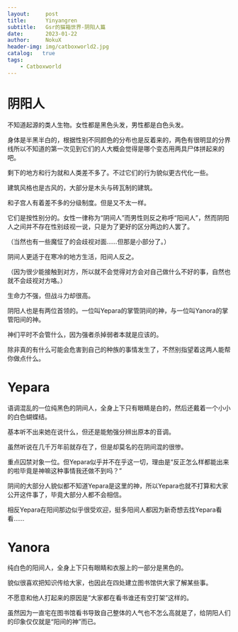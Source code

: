 ```yaml
---
layout:     post
title:      Yinyangren
subtitle:   Gsr的猫箱世界-阴阳人篇
date:       2023-01-22
author:     NokuX
header-img: img/catboxworld2.jpg
catalog:   true
tags:
    - Catboxworld
---
```

# 阴阳人

不知道起源的类人生物。女性都是黑色头发，男性都是白色头发。


身体是半黑半白的，根据性别不同颜色的分布也是反着来的，两色有很明显的分界线所以不知道的第一次见到它们的人大概会觉得是哪个变态用两具尸体拼起来的吧。

剩下的地方和行为就和人类差不多了。不过它们的行为貌似更古代化一些。

建筑风格也是古风的，大部分是木头与砖瓦制的建筑。


和子宫人有着差不多的分级制度。但是又不太一样。

它们是按性别分的。女性一律称为“阴间人”而男性则反之称呼“阳间人”，然而阴阳人之间并不存在性别歧视一说，只是为了更好的区分两边的人罢了。

（当然也有一些魔怔了的会歧视对面……但那是小部分了。）


阴间人更适于在寒冷的地方生活，阳间人反之。

（因为很少能接触到对方，所以就不会觉得对方会对自己做什么不好的事，自然也就不会歧视对方咯。）


生命力不强，但战斗力却很高。


阴阳人也是有两位首领的。一位叫Yepara的掌管阴间的神，与一位叫Yanora的掌管阳间的神。

神们平时不会管什么，因为强者杀掉弱者本就是应该的。

除非真的有什么可能会危害到自己的种族的事情发生了，不然别指望着这两人能帮你做点什么。

# Yepara

语调混乱的一位纯黑色的阴间人，全身上下只有眼睛是白的，然后还戴着一个小小的白色蝴蝶结。

基本听不出来她在说什么，但还是能勉强分辨出原本的音调。


虽然听说在几千万年前就存在了，但是却莫名的在阴间混的很惨。

重点囚禁对象一位。但Yepara似乎并不在乎这一切，理由是“反正怎么样都能出来的啦毕竟是神嘛这种事情我还做不到吗？”


阴间的大部分人貌似都不知道Yepara是这里的神，所以Yepara也就不打算和大家公开这件事了，毕竟大部分人都不会相信。

相反Yepara在阳间那边似乎很受欢迎，挺多阳间人都因为新奇想去找Yepara看看……

# Yanora

纯白色的阳间人，全身上下只有眼睛和衣服上的一部分是黑色的。

貌似很喜欢把知识传给大家，也因此在四处建立图书馆供大家了解某些事。


不愿意和他人打起来的原因是“大家都在看书谁还有空打架”这样的。

虽然因为一直宅在图书馆看书导致自己整体的人气也不怎么高就是了，给阴阳人们的印象仅仅就是“阳间的神”而已。
